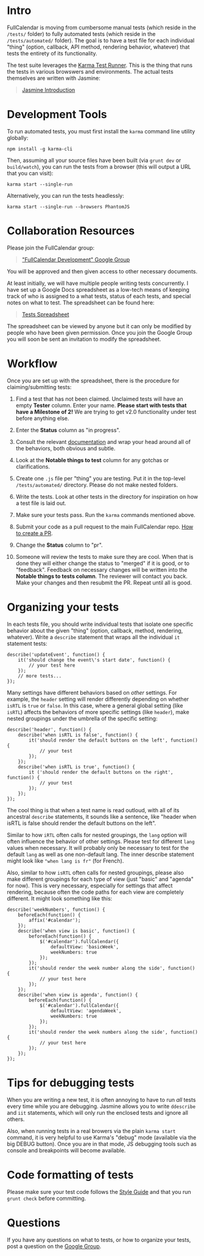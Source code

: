 # Intro

FullCalendar is moving from cumbersome manual tests (which reside in the `/tests/` folder) to fully automated tests (which reside in the `/tests/automated/` folder). The goal is to have a test file for each individual "thing" (option, callback, API method, rendering behavior, whatever) that tests the entirety of its functionality.

The test suite leverages the [Karma Test Runner][Karma]. This is the thing that runs the tests in various browswers and environments. The actual tests themselves are written with Jasmine:

> [Jasmine Introduction]


# Development Tools

To run automated tests, you must first install the `karma` command line utility globally:

	npm install -g karma-cli

Then, assuming all your source files have been built (via `grunt dev` or `build/watch`), you can run the tests from a browser (this will output a URL that you can visit):

	karma start --single-run

Alternatively, you can run the tests headlessly:

	karma start --single-run --browsers PhantomJS


# Collaboration Resources

Please join the FullCalendar group:

> ["FullCalendar Development" Google Group][Google Group]

You will be approved and then given access to other necessary documents.

At least initially, we will have multiple people writing tests concurrently. I have set up a Google Docs spreadsheet as a low-tech means of keeping track of who is assigned to a what tests, status of each tests, and special notes on what to test. The spreadsheet can be found here:

> [Tests Spreadsheet](https://docs.google.com/spreadsheet/ccc?key=0Aq5L0JhW6heOdDRsMWM3akQxN2Q4QV9pNDI1TTlpNHc&usp=sharing)

The spreadsheet can be viewed by anyone but it can only be modified by people who have been given permission. Once you join the Google Group you will soon be sent an invitation to modify the spreadsheet.


# Workflow

Once you are set up with the spreadsheet, there is the procedure for claiming/submitting tests:

1. Find a test that has not been claimed. Unclaimed tests will have an empty **Tester** column. Enter your name. **Please start with tests that have a Milestone of 2!** We are trying to get v2.0 functionality under test before anything else.

2. Enter the **Status** column as "in progress".

3. Consult the relevant [documentation][FullCalendar Documentation] and wrap your head around all of the behaviors, both obvious and subtle.

4. Look at the **Notable things to test** column for any gotchas or clarifications.

5. Create one `.js` file per "thing" you are testing. Put it in the top-level `/tests/automated/` directory. Please do not make nested folders.

6. Write the tests. Look at other tests in the directory for inspiration on how a test file is laid out.

7. Make sure your tests pass. Run the `karma` commands mentioned above.

8. Submit your code as a pull request to the main FullCalendar repo. [How to create a PR].

9. Change the **Status** column to "pr".

10. Someone will review the tests to make sure they are cool. When that is done they will either change the status to "merged" if it is good, or to "feedback". Feedback on necessary changes will be written into the **Notable things to tests column**. The reviewer will contact you back. Make your changes and then resubmit the PR. Repeat until all is good.


# Organizing your tests

In each tests file, you should write individual tests that isolate one specific behavior about the given "thing" (option, callback, method, rendering, whatever). Write a `describe` statement that wraps all the individual `it` statement tests:

	describe('updateEvent', function() {
		it('should change the event\'s start date', function() {
			// your test here
		});
		// more tests...
	});

Many settings have different behaviors based on *other* settings. For example, the `header` setting will render differently depending on whether `isRTL` is `true` or `false`. In this case, where a general global setting (like `isRTL`) affects the behaviors of more specific settings (like `header`), make nested groupings under the umbrella of the specific setting:

	describe('header', function() {
		describe('when isRTL is false', function() {
			it('should render the default buttons on the left', function() {
				// your test
			});
		});
		describe('when isRTL is true', function() {
			it ('should render the default buttons on the right', function() {
				// your test
			});
		});
	});

The cool thing is that when a test name is read outloud, with all of its ancestral `describe` statements, it sounds like a sentence, like "header when isRTL is false should render the default buttons on the left".

Similar to how `iRTL` often calls for nested groupings, the `lang` option will often influence the behavior of other settings. Please test for different `lang` values when necessary. It will probably only be necessary to test for the default `lang` as well as one non-default lang. The inner describe statement might look like `"when lang is fr"` (for French).

Also, similar to how `isRTL` often calls for nested groupings, please also make different groupings for each type of view (just "basic" and "agenda" for now). This is very necessary, especially for settings that affect rendering, because often the code paths for each view are completely different. It might look something like this:

	describe('weekNumbers', function() {
		beforeEach(function() {
			affix('#calendar');
		});
		describe('when view is basic', function() {
			beforeEach(function() {
				$('#calendar').fullCalendar({
					defaultView: 'basicWeek',
					weekNumbers: true
				});
			});
			it('should render the week number along the side', function() {
				// your test here
			});
		});
		describe('when view is agenda', function() {
			beforeEach(function() {
				$('#calendar').fullCalendar({
					defaultView: 'agendaWeek',
					weekNumbers: true
				});
			});
			it('should render the week numbers along the side', function() {
				// your test here
			});
		});
	});


# Tips for debugging tests

When you are writing a new test, it is often annoying to have to run *all* tests every time while you are debugging. Jasmine allows you to write `ddescribe` and `iit` statements, which will only run the enclosed tests and ignore all others.

Also, when running tests in a real browers via the plain `karma start` command, it is very helpful to use Karma's "debug" mode (available via the big DEBUG button). Once you are in that mode, JS debugging tools such as console and breakpoints will become available.


# Code formatting of tests

Please make sure your test code follows the [Style Guide] and that you run `grunt check` before committing.


# Questions

If you have any questions on what to tests, or how to organize your tests, post a question on the [Google Group].

[Jasmine Introduction]: http://jasmine.github.io/2.0/introduction.html
[Karma]: http://karma-runner.github.io/
[FullCalendar Documentation]: http://arshaw.com/fullcalendar/docs2/
[Style Guide]: https://github.com/arshaw/fullcalendar/tree/v2#style-guide
[Google Group]: https://groups.google.com/forum/#!forum/fullcalendar
[How to create a PR]: https://help.github.com/articles/creating-a-pull-request
